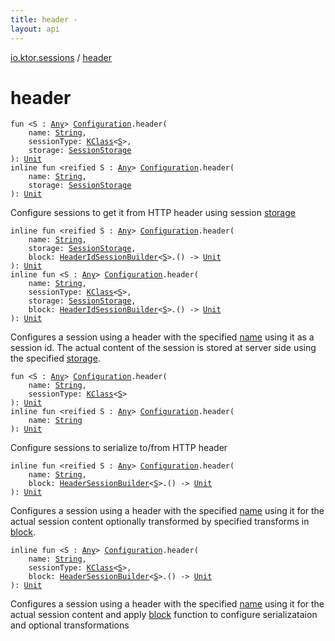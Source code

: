 ```yaml
---
title: header - 
layout: api
---
```


<div class='api-docs-breadcrumbs'><a href="index.html">io.ktor.sessions</a> / <a href="./header.html">header</a></div>

# header

<div class="overload-group" markdown="1">

<div class="signature"><code><span class="keyword">fun </span><span class="symbol">&lt;</span><span class="identifier">S</span>&nbsp;<span class="symbol">:</span>&nbsp;<a href="https://kotlinlang.org/api/latest/jvm/stdlib/kotlin/-any/index.html"><span class="identifier">Any</span></a><span class="symbol">&gt;</span> <a href="-sessions/-configuration/index.html"><span class="identifier">Configuration</span></a><span class="symbol">.</span><span class="identifier">header</span><span class="symbol">(</span><br/>&nbsp;&nbsp;&nbsp;&nbsp;<span class="parameterName" id="io.ktor.sessions$header(io.ktor.sessions.Sessions.Configuration, kotlin.String, kotlin.reflect.KClass((io.ktor.sessions.header.S)), io.ktor.sessions.SessionStorage)/name">name</span><span class="symbol">:</span>&nbsp;<a href="https://kotlinlang.org/api/latest/jvm/stdlib/kotlin/-string/index.html"><span class="identifier">String</span></a><span class="symbol">, </span><br/>&nbsp;&nbsp;&nbsp;&nbsp;<span class="parameterName" id="io.ktor.sessions$header(io.ktor.sessions.Sessions.Configuration, kotlin.String, kotlin.reflect.KClass((io.ktor.sessions.header.S)), io.ktor.sessions.SessionStorage)/sessionType">sessionType</span><span class="symbol">:</span>&nbsp;<a href="https://kotlinlang.org/api/latest/jvm/stdlib/kotlin.reflect/-k-class/index.html"><span class="identifier">KClass</span></a><span class="symbol">&lt;</span><a href="header.html#S"><span class="identifier">S</span></a><span class="symbol">&gt;</span><span class="symbol">, </span><br/>&nbsp;&nbsp;&nbsp;&nbsp;<span class="parameterName" id="io.ktor.sessions$header(io.ktor.sessions.Sessions.Configuration, kotlin.String, kotlin.reflect.KClass((io.ktor.sessions.header.S)), io.ktor.sessions.SessionStorage)/storage">storage</span><span class="symbol">:</span>&nbsp;<a href="-session-storage/index.html"><span class="identifier">SessionStorage</span></a><br/><span class="symbol">)</span><span class="symbol">: </span><a href="https://kotlinlang.org/api/latest/jvm/stdlib/kotlin/-unit/index.html"><span class="identifier">Unit</span></a></code></div>

<div class="signature"><code><span class="keyword">inline</span> <span class="keyword">fun </span><span class="symbol">&lt;</span><span class="keyword">reified</span>&nbsp;<span class="identifier">S</span>&nbsp;<span class="symbol">:</span>&nbsp;<a href="https://kotlinlang.org/api/latest/jvm/stdlib/kotlin/-any/index.html"><span class="identifier">Any</span></a><span class="symbol">&gt;</span> <a href="-sessions/-configuration/index.html"><span class="identifier">Configuration</span></a><span class="symbol">.</span><span class="identifier">header</span><span class="symbol">(</span><br/>&nbsp;&nbsp;&nbsp;&nbsp;<span class="parameterName" id="io.ktor.sessions$header(io.ktor.sessions.Sessions.Configuration, kotlin.String, io.ktor.sessions.SessionStorage)/name">name</span><span class="symbol">:</span>&nbsp;<a href="https://kotlinlang.org/api/latest/jvm/stdlib/kotlin/-string/index.html"><span class="identifier">String</span></a><span class="symbol">, </span><br/>&nbsp;&nbsp;&nbsp;&nbsp;<span class="parameterName" id="io.ktor.sessions$header(io.ktor.sessions.Sessions.Configuration, kotlin.String, io.ktor.sessions.SessionStorage)/storage">storage</span><span class="symbol">:</span>&nbsp;<a href="-session-storage/index.html"><span class="identifier">SessionStorage</span></a><br/><span class="symbol">)</span><span class="symbol">: </span><a href="https://kotlinlang.org/api/latest/jvm/stdlib/kotlin/-unit/index.html"><span class="identifier">Unit</span></a></code></div>

Configure sessions to get it from HTTP header using session <a href="header.html#io.ktor.sessions$header(io.ktor.sessions.Sessions.Configuration, kotlin.String, kotlin.reflect.KClass((io.ktor.sessions.header.S)), io.ktor.sessions.SessionStorage)/storage">storage</a>

</div>
<div class="overload-group" markdown="1">

<div class="signature"><code><span class="keyword">inline</span> <span class="keyword">fun </span><span class="symbol">&lt;</span><span class="keyword">reified</span>&nbsp;<span class="identifier">S</span>&nbsp;<span class="symbol">:</span>&nbsp;<a href="https://kotlinlang.org/api/latest/jvm/stdlib/kotlin/-any/index.html"><span class="identifier">Any</span></a><span class="symbol">&gt;</span> <a href="-sessions/-configuration/index.html"><span class="identifier">Configuration</span></a><span class="symbol">.</span><span class="identifier">header</span><span class="symbol">(</span><br/>&nbsp;&nbsp;&nbsp;&nbsp;<span class="parameterName" id="io.ktor.sessions$header(io.ktor.sessions.Sessions.Configuration, kotlin.String, io.ktor.sessions.SessionStorage, kotlin.Function1((io.ktor.sessions.HeaderIdSessionBuilder((io.ktor.sessions.header.S)), kotlin.Unit)))/name">name</span><span class="symbol">:</span>&nbsp;<a href="https://kotlinlang.org/api/latest/jvm/stdlib/kotlin/-string/index.html"><span class="identifier">String</span></a><span class="symbol">, </span><br/>&nbsp;&nbsp;&nbsp;&nbsp;<span class="parameterName" id="io.ktor.sessions$header(io.ktor.sessions.Sessions.Configuration, kotlin.String, io.ktor.sessions.SessionStorage, kotlin.Function1((io.ktor.sessions.HeaderIdSessionBuilder((io.ktor.sessions.header.S)), kotlin.Unit)))/storage">storage</span><span class="symbol">:</span>&nbsp;<a href="-session-storage/index.html"><span class="identifier">SessionStorage</span></a><span class="symbol">, </span><br/>&nbsp;&nbsp;&nbsp;&nbsp;<span class="parameterName" id="io.ktor.sessions$header(io.ktor.sessions.Sessions.Configuration, kotlin.String, io.ktor.sessions.SessionStorage, kotlin.Function1((io.ktor.sessions.HeaderIdSessionBuilder((io.ktor.sessions.header.S)), kotlin.Unit)))/block">block</span><span class="symbol">:</span>&nbsp;<a href="-header-id-session-builder/index.html"><span class="identifier">HeaderIdSessionBuilder</span></a><span class="symbol">&lt;</span><a href="header.html#S"><span class="identifier">S</span></a><span class="symbol">&gt;</span><span class="symbol">.</span><span class="symbol">(</span><span class="symbol">)</span>&nbsp;<span class="symbol">-&gt;</span>&nbsp;<a href="https://kotlinlang.org/api/latest/jvm/stdlib/kotlin/-unit/index.html"><span class="identifier">Unit</span></a><br/><span class="symbol">)</span><span class="symbol">: </span><a href="https://kotlinlang.org/api/latest/jvm/stdlib/kotlin/-unit/index.html"><span class="identifier">Unit</span></a></code></div>

<div class="signature"><code><span class="keyword">inline</span> <span class="keyword">fun </span><span class="symbol">&lt;</span><span class="identifier">S</span>&nbsp;<span class="symbol">:</span>&nbsp;<a href="https://kotlinlang.org/api/latest/jvm/stdlib/kotlin/-any/index.html"><span class="identifier">Any</span></a><span class="symbol">&gt;</span> <a href="-sessions/-configuration/index.html"><span class="identifier">Configuration</span></a><span class="symbol">.</span><span class="identifier">header</span><span class="symbol">(</span><br/>&nbsp;&nbsp;&nbsp;&nbsp;<span class="parameterName" id="io.ktor.sessions$header(io.ktor.sessions.Sessions.Configuration, kotlin.String, kotlin.reflect.KClass((io.ktor.sessions.header.S)), io.ktor.sessions.SessionStorage, kotlin.Function1((io.ktor.sessions.HeaderIdSessionBuilder((io.ktor.sessions.header.S)), kotlin.Unit)))/name">name</span><span class="symbol">:</span>&nbsp;<a href="https://kotlinlang.org/api/latest/jvm/stdlib/kotlin/-string/index.html"><span class="identifier">String</span></a><span class="symbol">, </span><br/>&nbsp;&nbsp;&nbsp;&nbsp;<span class="parameterName" id="io.ktor.sessions$header(io.ktor.sessions.Sessions.Configuration, kotlin.String, kotlin.reflect.KClass((io.ktor.sessions.header.S)), io.ktor.sessions.SessionStorage, kotlin.Function1((io.ktor.sessions.HeaderIdSessionBuilder((io.ktor.sessions.header.S)), kotlin.Unit)))/sessionType">sessionType</span><span class="symbol">:</span>&nbsp;<a href="https://kotlinlang.org/api/latest/jvm/stdlib/kotlin.reflect/-k-class/index.html"><span class="identifier">KClass</span></a><span class="symbol">&lt;</span><a href="header.html#S"><span class="identifier">S</span></a><span class="symbol">&gt;</span><span class="symbol">, </span><br/>&nbsp;&nbsp;&nbsp;&nbsp;<span class="parameterName" id="io.ktor.sessions$header(io.ktor.sessions.Sessions.Configuration, kotlin.String, kotlin.reflect.KClass((io.ktor.sessions.header.S)), io.ktor.sessions.SessionStorage, kotlin.Function1((io.ktor.sessions.HeaderIdSessionBuilder((io.ktor.sessions.header.S)), kotlin.Unit)))/storage">storage</span><span class="symbol">:</span>&nbsp;<a href="-session-storage/index.html"><span class="identifier">SessionStorage</span></a><span class="symbol">, </span><br/>&nbsp;&nbsp;&nbsp;&nbsp;<span class="parameterName" id="io.ktor.sessions$header(io.ktor.sessions.Sessions.Configuration, kotlin.String, kotlin.reflect.KClass((io.ktor.sessions.header.S)), io.ktor.sessions.SessionStorage, kotlin.Function1((io.ktor.sessions.HeaderIdSessionBuilder((io.ktor.sessions.header.S)), kotlin.Unit)))/block">block</span><span class="symbol">:</span>&nbsp;<a href="-header-id-session-builder/index.html"><span class="identifier">HeaderIdSessionBuilder</span></a><span class="symbol">&lt;</span><a href="header.html#S"><span class="identifier">S</span></a><span class="symbol">&gt;</span><span class="symbol">.</span><span class="symbol">(</span><span class="symbol">)</span>&nbsp;<span class="symbol">-&gt;</span>&nbsp;<a href="https://kotlinlang.org/api/latest/jvm/stdlib/kotlin/-unit/index.html"><span class="identifier">Unit</span></a><br/><span class="symbol">)</span><span class="symbol">: </span><a href="https://kotlinlang.org/api/latest/jvm/stdlib/kotlin/-unit/index.html"><span class="identifier">Unit</span></a></code></div>

Configures a session using a header with the specified <a href="header.html#io.ktor.sessions$header(io.ktor.sessions.Sessions.Configuration, kotlin.String, io.ktor.sessions.SessionStorage, kotlin.Function1((io.ktor.sessions.HeaderIdSessionBuilder((io.ktor.sessions.header.S)), kotlin.Unit)))/name">name</a> using it as a session id.
The actual content of the session is stored at server side using the specified <a href="header.html#io.ktor.sessions$header(io.ktor.sessions.Sessions.Configuration, kotlin.String, io.ktor.sessions.SessionStorage, kotlin.Function1((io.ktor.sessions.HeaderIdSessionBuilder((io.ktor.sessions.header.S)), kotlin.Unit)))/storage">storage</a>.

</div>
<div class="overload-group" markdown="1">

<div class="signature"><code><span class="keyword">fun </span><span class="symbol">&lt;</span><span class="identifier">S</span>&nbsp;<span class="symbol">:</span>&nbsp;<a href="https://kotlinlang.org/api/latest/jvm/stdlib/kotlin/-any/index.html"><span class="identifier">Any</span></a><span class="symbol">&gt;</span> <a href="-sessions/-configuration/index.html"><span class="identifier">Configuration</span></a><span class="symbol">.</span><span class="identifier">header</span><span class="symbol">(</span><br/>&nbsp;&nbsp;&nbsp;&nbsp;<span class="parameterName" id="io.ktor.sessions$header(io.ktor.sessions.Sessions.Configuration, kotlin.String, kotlin.reflect.KClass((io.ktor.sessions.header.S)))/name">name</span><span class="symbol">:</span>&nbsp;<a href="https://kotlinlang.org/api/latest/jvm/stdlib/kotlin/-string/index.html"><span class="identifier">String</span></a><span class="symbol">, </span><br/>&nbsp;&nbsp;&nbsp;&nbsp;<span class="parameterName" id="io.ktor.sessions$header(io.ktor.sessions.Sessions.Configuration, kotlin.String, kotlin.reflect.KClass((io.ktor.sessions.header.S)))/sessionType">sessionType</span><span class="symbol">:</span>&nbsp;<a href="https://kotlinlang.org/api/latest/jvm/stdlib/kotlin.reflect/-k-class/index.html"><span class="identifier">KClass</span></a><span class="symbol">&lt;</span><a href="header.html#S"><span class="identifier">S</span></a><span class="symbol">&gt;</span><br/><span class="symbol">)</span><span class="symbol">: </span><a href="https://kotlinlang.org/api/latest/jvm/stdlib/kotlin/-unit/index.html"><span class="identifier">Unit</span></a></code></div>

<div class="signature"><code><span class="keyword">inline</span> <span class="keyword">fun </span><span class="symbol">&lt;</span><span class="keyword">reified</span>&nbsp;<span class="identifier">S</span>&nbsp;<span class="symbol">:</span>&nbsp;<a href="https://kotlinlang.org/api/latest/jvm/stdlib/kotlin/-any/index.html"><span class="identifier">Any</span></a><span class="symbol">&gt;</span> <a href="-sessions/-configuration/index.html"><span class="identifier">Configuration</span></a><span class="symbol">.</span><span class="identifier">header</span><span class="symbol">(</span><br/>&nbsp;&nbsp;&nbsp;&nbsp;<span class="parameterName" id="io.ktor.sessions$header(io.ktor.sessions.Sessions.Configuration, kotlin.String)/name">name</span><span class="symbol">:</span>&nbsp;<a href="https://kotlinlang.org/api/latest/jvm/stdlib/kotlin/-string/index.html"><span class="identifier">String</span></a><br/><span class="symbol">)</span><span class="symbol">: </span><a href="https://kotlinlang.org/api/latest/jvm/stdlib/kotlin/-unit/index.html"><span class="identifier">Unit</span></a></code></div>

Configure sessions to serialize to/from HTTP header

</div>
<div class="overload-group" markdown="1">

<div class="signature"><code><span class="keyword">inline</span> <span class="keyword">fun </span><span class="symbol">&lt;</span><span class="keyword">reified</span>&nbsp;<span class="identifier">S</span>&nbsp;<span class="symbol">:</span>&nbsp;<a href="https://kotlinlang.org/api/latest/jvm/stdlib/kotlin/-any/index.html"><span class="identifier">Any</span></a><span class="symbol">&gt;</span> <a href="-sessions/-configuration/index.html"><span class="identifier">Configuration</span></a><span class="symbol">.</span><span class="identifier">header</span><span class="symbol">(</span><br/>&nbsp;&nbsp;&nbsp;&nbsp;<span class="parameterName" id="io.ktor.sessions$header(io.ktor.sessions.Sessions.Configuration, kotlin.String, kotlin.Function1((io.ktor.sessions.HeaderSessionBuilder((io.ktor.sessions.header.S)), kotlin.Unit)))/name">name</span><span class="symbol">:</span>&nbsp;<a href="https://kotlinlang.org/api/latest/jvm/stdlib/kotlin/-string/index.html"><span class="identifier">String</span></a><span class="symbol">, </span><br/>&nbsp;&nbsp;&nbsp;&nbsp;<span class="parameterName" id="io.ktor.sessions$header(io.ktor.sessions.Sessions.Configuration, kotlin.String, kotlin.Function1((io.ktor.sessions.HeaderSessionBuilder((io.ktor.sessions.header.S)), kotlin.Unit)))/block">block</span><span class="symbol">:</span>&nbsp;<a href="-header-session-builder/index.html"><span class="identifier">HeaderSessionBuilder</span></a><span class="symbol">&lt;</span><a href="header.html#S"><span class="identifier">S</span></a><span class="symbol">&gt;</span><span class="symbol">.</span><span class="symbol">(</span><span class="symbol">)</span>&nbsp;<span class="symbol">-&gt;</span>&nbsp;<a href="https://kotlinlang.org/api/latest/jvm/stdlib/kotlin/-unit/index.html"><span class="identifier">Unit</span></a><br/><span class="symbol">)</span><span class="symbol">: </span><a href="https://kotlinlang.org/api/latest/jvm/stdlib/kotlin/-unit/index.html"><span class="identifier">Unit</span></a></code></div>

Configures a session using a header with the specified <a href="header.html#io.ktor.sessions$header(io.ktor.sessions.Sessions.Configuration, kotlin.String, kotlin.Function1((io.ktor.sessions.HeaderSessionBuilder((io.ktor.sessions.header.S)), kotlin.Unit)))/name">name</a> using it for the actual session content
optionally transformed by specified transforms in <a href="header.html#io.ktor.sessions$header(io.ktor.sessions.Sessions.Configuration, kotlin.String, kotlin.Function1((io.ktor.sessions.HeaderSessionBuilder((io.ktor.sessions.header.S)), kotlin.Unit)))/block">block</a>.

</div>
<div class="overload-group" markdown="1">

<div class="signature"><code><span class="keyword">inline</span> <span class="keyword">fun </span><span class="symbol">&lt;</span><span class="identifier">S</span>&nbsp;<span class="symbol">:</span>&nbsp;<a href="https://kotlinlang.org/api/latest/jvm/stdlib/kotlin/-any/index.html"><span class="identifier">Any</span></a><span class="symbol">&gt;</span> <a href="-sessions/-configuration/index.html"><span class="identifier">Configuration</span></a><span class="symbol">.</span><span class="identifier">header</span><span class="symbol">(</span><br/>&nbsp;&nbsp;&nbsp;&nbsp;<span class="parameterName" id="io.ktor.sessions$header(io.ktor.sessions.Sessions.Configuration, kotlin.String, kotlin.reflect.KClass((io.ktor.sessions.header.S)), kotlin.Function1((io.ktor.sessions.HeaderSessionBuilder((io.ktor.sessions.header.S)), kotlin.Unit)))/name">name</span><span class="symbol">:</span>&nbsp;<a href="https://kotlinlang.org/api/latest/jvm/stdlib/kotlin/-string/index.html"><span class="identifier">String</span></a><span class="symbol">, </span><br/>&nbsp;&nbsp;&nbsp;&nbsp;<span class="parameterName" id="io.ktor.sessions$header(io.ktor.sessions.Sessions.Configuration, kotlin.String, kotlin.reflect.KClass((io.ktor.sessions.header.S)), kotlin.Function1((io.ktor.sessions.HeaderSessionBuilder((io.ktor.sessions.header.S)), kotlin.Unit)))/sessionType">sessionType</span><span class="symbol">:</span>&nbsp;<a href="https://kotlinlang.org/api/latest/jvm/stdlib/kotlin.reflect/-k-class/index.html"><span class="identifier">KClass</span></a><span class="symbol">&lt;</span><a href="header.html#S"><span class="identifier">S</span></a><span class="symbol">&gt;</span><span class="symbol">, </span><br/>&nbsp;&nbsp;&nbsp;&nbsp;<span class="parameterName" id="io.ktor.sessions$header(io.ktor.sessions.Sessions.Configuration, kotlin.String, kotlin.reflect.KClass((io.ktor.sessions.header.S)), kotlin.Function1((io.ktor.sessions.HeaderSessionBuilder((io.ktor.sessions.header.S)), kotlin.Unit)))/block">block</span><span class="symbol">:</span>&nbsp;<a href="-header-session-builder/index.html"><span class="identifier">HeaderSessionBuilder</span></a><span class="symbol">&lt;</span><a href="header.html#S"><span class="identifier">S</span></a><span class="symbol">&gt;</span><span class="symbol">.</span><span class="symbol">(</span><span class="symbol">)</span>&nbsp;<span class="symbol">-&gt;</span>&nbsp;<a href="https://kotlinlang.org/api/latest/jvm/stdlib/kotlin/-unit/index.html"><span class="identifier">Unit</span></a><br/><span class="symbol">)</span><span class="symbol">: </span><a href="https://kotlinlang.org/api/latest/jvm/stdlib/kotlin/-unit/index.html"><span class="identifier">Unit</span></a></code></div>

Configures a session using a header with the specified <a href="header.html#io.ktor.sessions$header(io.ktor.sessions.Sessions.Configuration, kotlin.String, kotlin.reflect.KClass((io.ktor.sessions.header.S)), kotlin.Function1((io.ktor.sessions.HeaderSessionBuilder((io.ktor.sessions.header.S)), kotlin.Unit)))/name">name</a> using it for the actual session content
and apply <a href="header.html#io.ktor.sessions$header(io.ktor.sessions.Sessions.Configuration, kotlin.String, kotlin.reflect.KClass((io.ktor.sessions.header.S)), kotlin.Function1((io.ktor.sessions.HeaderSessionBuilder((io.ktor.sessions.header.S)), kotlin.Unit)))/block">block</a> function to configure serializataion and optional transformations

</div>
